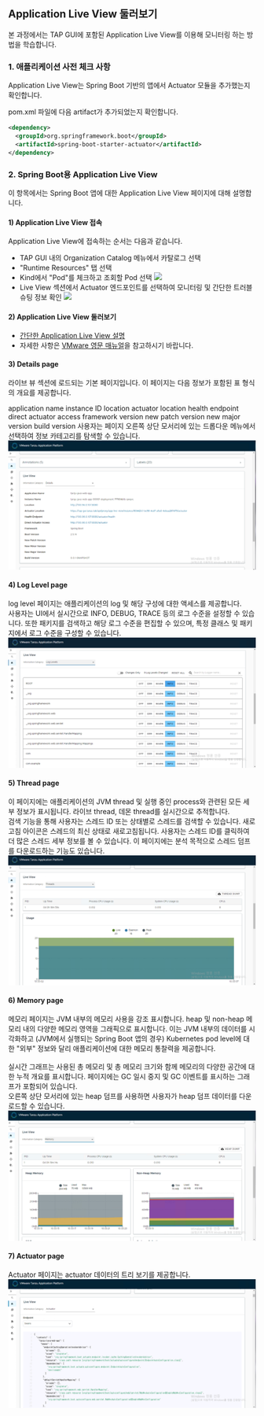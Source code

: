 ## Application Live View 둘러보기

본 과정에서는 TAP GUI에 포함된 Application Live View를 이용해 모니터링 하는 방법을 학습합니다.

### 1. 애플리케이션 사전 체크 사항
Application Live View는 Spring Boot 기반의 앱에서 Actuator 모듈을 추가했는지 확인합니다.

pom.xml 파일에 다음 artifact가 추가되었는지 확인합니다.

```xml
<dependency>
  <groupId>org.springframework.boot</groupId>
  <artifactId>spring-boot-starter-actuator</artifactId>
</dependency>
```

### 2. Spring Boot용 Application Live View
이 항목에서는 Spring Boot 앱에 대한 Application Live View 페이지에 대해 설명합니다.

#### 1) Application Live View 접속

Application Live View에 접속하는 순서는 다음과 같습니다.
- TAP GUI 내의 Organization Catalog 메뉴에서 카탈로그 선택
- "Runtime Resources" 탭 선택
- Kind에서 "Pod"를 체크하고 조회할 Pod 선택
  ![](../images/alv-search-01.png)
- Live View 섹션에서 Actuator 엔드포인트를 선택하여 모니터링 및 간단한 트러블슈팅 정보 확인
  ![](../images/alv-search-02.png)

#### 2) Application Live View 둘러보기

- [간단한 Application Live View 설명](./gui.md#2-application-live-view)
- 자세한 사항은 [VMware 영문 매뉴얼](https://docs.vmware.com/en/VMware-Tanzu-Application-Platform/1.4/tap/tap-gui-plugins-app-live-view-springboot.html)을 참고하시기 바랍니다.

#### 3) Details page
라이브 뷰 섹션에 로드되는 기본 페이지입니다. 이 페이지는 다음 정보가 포함된 표 형식의 개요를 제공합니다.    

application name
instance ID
location
actuator location
health endpoint
direct actuator access
framework
version
new patch version
new major version
build version
사용자는 페이지 오른쪽 상단 모서리에 있는 드롭다운 메뉴에서 선택하여 정보 카테고리를 탐색할 수 있습니다.    
![](../images/appliveview-detail.png)



#### 4) Log Level page
log level 페이지는 애플리케이션의 log 및 해당 구성에 대한 액세스를 제공합니다.    
사용자는 UI에서 실시간으로 INFO, DEBUG, TRACE 등의 로그 수준을 설정할 수 있습니다. 또한 패키지를 검색하고 해당 로그 수준을 편집할 수 있으며, 특정 클래스 및 패키지에서 로그 수준을 구성할 수 있습니다. 
![](../images/appliveview-loglevels.png)



#### 5) Thread page
이 페이지에는 애플리케이션의 JVM thread 및 실행 중인 process와 관련된 모든 세부 정보가 표시됩니다. 라이브 thread, 데몬 thread를 실시간으로 추적합니다.
<br/>
검색 기능을 통해 사용자는 스레드 ID 또는 상태별로 스레드를 검색할 수 있습니다. 새로고침 아이콘은 스레드의 최신 상태로 새로고침됩니다. 사용자는 스레드 ID를 클릭하여 더 많은 스레드 세부 정보를 볼 수 있습니다. 이 페이지에는 분석 목적으로 스레드 덤프를 다운로드하는 기능도 있습니다.    
![](../images/appliveview-thread.png)


#### 6) Memory page
메모리 페이지는 JVM 내부의 메모리 사용을 강조 표시합니다. heap 및 non-heap 메모리 내의 다양한 메모리 영역을 그래픽으로 표시합니다. 이는 JVM 내부의 데이터를 시각화하고 (JVM에서 실행되는 Spring Boot 앱의 경우) Kubernetes pod level에 대한 "외부" 정보와 달리 애플리케이션에 대한 메모리 통찰력을 제공합니다.   
<br/>
실시간 그래프는 사용된 총 메모리 및 총 메모리 크기와 함께 메모리의 다양한 공간에 대한 누적 개요를 표시합니다. 페이지에는 GC 일시 중지 및 GC 이벤트를 표시하는 그래프가 포함되어 있습니다.   
오른쪽 상단 모서리에 있는 heap 덤프를 사용하면 사용자가 heap 덤프 데이터를 다운로드할 수 있습니다.    
![](../images/appliveview-memory.png)


#### 7) Actuator page
Actuator 페이지는 actuator 데이터의 트리 보기를 제공합니다. 
![](../images/appliveview-actuator.png)